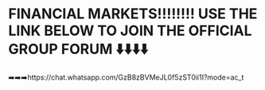 # FINANCIAL MARKETS‼️‼️‼️‼️ USE THE LINK BELOW TO JOIN THE OFFICIAL GROUP FORUM ⬇️⬇️⬇️⬇️

➡️➡️➡️https://chat.whatsapp.com/GzB8zBVMeJL0f5zST0ii1I?mode=ac_t
